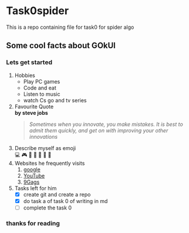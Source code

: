 # Task0spider  
This is a repo containing file for task0 for spider algo  
## Some cool facts about GOkUl

### Lets get started

1. Hobbies  
    - Play PC games  
    - Code and eat  
    - Listen to music  
    - watch Cs go and tv series  
2. Favourite Quote  
    **by steve jobs**  
    > *Sometimes when you innovate, you make mistakes. It is best to admit them quickly, and get on with improving your other innovations*  
3. Describe myself as emoji  
    :computer: :video_game: :basketball: :see_no_evil: :hear_no_evil: :speak_no_evil: :metal:  
4. Websites he frequently visits  
    1. [google](https://www.google.co.in/?gfe_rd=cr&ei=PCMoWbC6J4by8Af6o5jgBA)  
    2. [YouTube](https://www.youtube.com/?gl=IN)  
    3. [9Gags](https://9gag.com/)  
5. Tasks left for him  
    - [x] create git and create a repo  
    - [x] do task a of task 0 of writing in md  
    - [ ] complete the task 0   

### thanks for reading
